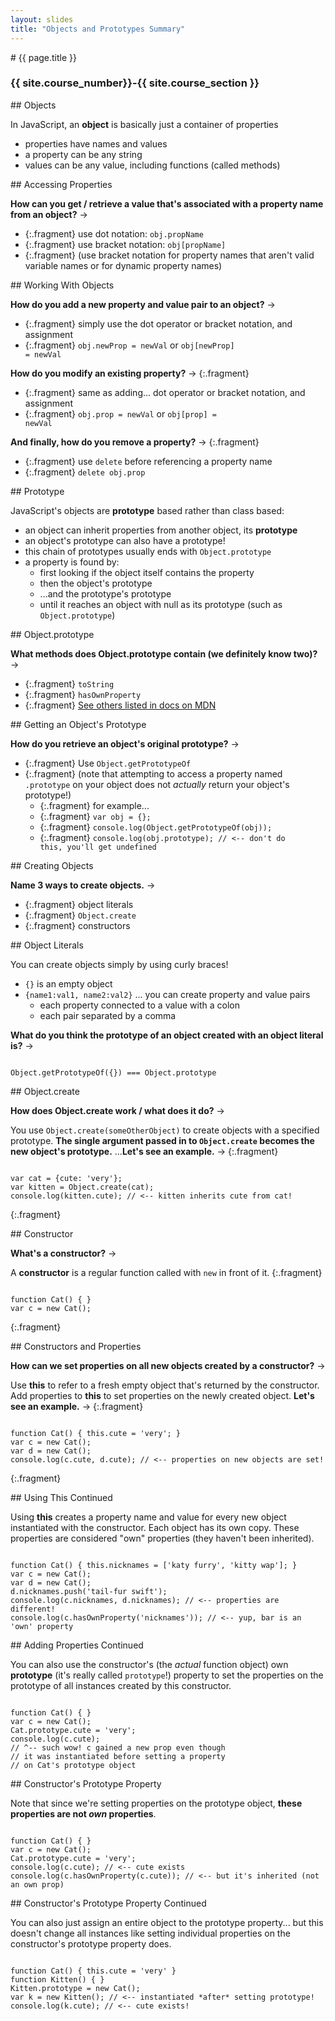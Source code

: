 ```yaml
---
layout: slides
title: "Objects and Prototypes Summary"
---
```


<section markdown="block" class="intro-slide">
# {{ page.title }}

### {{ site.course_number}}-{{ site.course_section }}

<p><small></small></p>
</section>

<section markdown="block">
## Objects 

In JavaScript, an __object__ is basically just a container of properties

* properties have names and values
* a property can be any string
* values can be any value, including functions (called methods)


</section>

<section markdown="block">
## Accessing Properties

__How can you get / retrieve a value that's associated with a property name from an object?__ &rarr;

* {:.fragment} use dot notation: <code>obj.propName</code>
* {:.fragment} use bracket notation: <code>obj[propName]</code>
* {:.fragment} (use bracket notation for property names that aren't valid variable names or for dynamic property names)

</section>

<section markdown="block">
## Working With Objects

__How do you add a new property and value pair to an object?__ &rarr;

* {:.fragment} simply use the dot operator or bracket notation, and assignment
* {:.fragment} <code>obj.newProp = newVal</code> or <code>obj[newProp] = newVal</code>

__How do you modify an existing property?__ &rarr;
{:.fragment}

* {:.fragment} same as adding... dot operator or bracket notation, and assignment
* {:.fragment} <code>obj.prop = newVal</code> or <code>obj[prop] = newVal</code>

__And finally, how do you remove a property?__ &rarr;
{:.fragment}

* {:.fragment} use <code>delete</code> before referencing a property name
* {:.fragment} <code>delete obj.prop</code> 

</section>


<section markdown="block">
## Prototype

JavaScript's objects are __prototype__ based rather than class based:

* an object can inherit properties from another object, its __prototype__ 
* an object's prototype can also have a prototype!
* this chain of prototypes usually ends with <code>Object.prototype</code>
* a property is found by:
	* first looking if the object itself contains the property
	* then the object's prototype
	* ...and the prototype's prototype
	* until it reaches an object with null as its prototype (such as <code>Object.prototype</code>)
</section>

<section markdown="block">
## Object.prototype

__What methods does Object.prototype contain (we definitely know two)?__ &rarr;

* {:.fragment} <code>toString</code>
* {:.fragment} <code>hasOwnProperty</code>
* {:.fragment} [See others listed in docs on MDN](https://developer.mozilla.org/en-US/docs/Web/JavaScript/Reference/Global_Objects/Object/prototype)
</section>

<section markdown="block">
## Getting an Object's Prototype

__How do you retrieve an object's original prototype?__ &rarr;

* {:.fragment} Use <code>Object.getPrototypeOf</code> 	
* {:.fragment} (note that attempting to access a property named <code>.prototype</code> on your object does not _actually_ return your object's prototype!)
	* {:.fragment} for example...
	* {:.fragment} <code>var obj = {};</code>
	* {:.fragment} <code>console.log(Object.getPrototypeOf(obj));</code>
	* {:.fragment} <code>console.log(obj.prototype); // <-- don't do this, you'll get undefined</code>
</section>

<section markdown="block">
## Creating Objects

__Name 3 ways to create objects.__ &rarr;

* {:.fragment} object literals
* {:.fragment} <code>Object.create</code>
* {:.fragment} constructors

</section>

<section markdown="block">
## Object Literals

You can create objects simply by using curly braces!

* <code>{}</code> is an empty object
* <code>{name1:val1, name2:val2}</code> ... you can create property and value pairs
	* each property connected to a value with a colon
	* each pair separated by a comma

__What do you think the prototype of an object created with an object literal is?__ &rarr;

<pre><code data-trim contenteditable>
Object.getPrototypeOf({}) === Object.prototype
</code></pre>

</section>

<section markdown="block">
## Object.create

__How does Object.create work / what does it do?__ &rarr;

You use <code>Object.create(someOtherObject)</code> to create objects with a specified prototype. __The single argument passed in to <code>Object.create</code> becomes the new object's prototype.__ ...__Let's see an example.__ &rarr;
{:.fragment}

<pre><code data-trim contenteditable>
var cat = {cute: 'very'};
var kitten = Object.create(cat);
console.log(kitten.cute); // <-- kitten inherits cute from cat! 
</code></pre>
{:.fragment}

</section>

<section markdown="block">
## Constructor

__What's a constructor?__ &rarr;

A __constructor__ is a regular function called with <code>new</code> in front of it.
{:.fragment}

<pre><code data-trim contenteditable>
function Cat() { }
var c = new Cat();
</code></pre>
{:.fragment}

</section>

<section markdown="block">
## Constructors and Properties

__How can we set properties on all new objects created by a constructor?__ &rarr;

Use __this__ to refer to a fresh empty object that's returned by the constructor. Add properties to __this__ to set properties on the newly created object. __Let's see an example.__ &rarr;
{:.fragment}

<pre><code data-trim contenteditable>
function Cat() { this.cute = 'very'; }
var c = new Cat();
var d = new Cat();
console.log(c.cute, d.cute); // <-- properties on new objects are set!
</code></pre>
{:.fragment}

</section>

<section markdown="block">
## Using This Continued

Using __this__ creates a property name and value for every new object instantiated with the constructor. Each object has its own copy. These properties are considered "own" properties (they haven't been inherited).

<pre><code data-trim contenteditable>
function Cat() { this.nicknames = ['katy furry', 'kitty wap']; }
var c = new Cat();
var d = new Cat();
d.nicknames.push('tail-fur swift');
console.log(c.nicknames, d.nicknames); // <-- properties are different!
console.log(c.hasOwnProperty('nicknames')); // <-- yup, bar is an 'own' property
</code></pre>

</section>

<section markdown="block">
## Adding Properties Continued

You can also use the constructor's (the _actual_ function object) own __prototype__ (it's really called <code>prototype</code>!) property to set the properties on the prototype of all instances created by this constructor.

<pre><code data-trim contenteditable>
function Cat() { }
var c = new Cat();
Cat.prototype.cute = 'very';
console.log(c.cute); 
// ^-- such wow! c gained a new prop even though
// it was instantiated before setting a property
// on Cat's prototype object
</code></pre>

</section>

<section markdown="block">
## Constructor's Prototype Property

Note that since we're setting properties on the prototype object, __these properties are not _own_ properties__.

<pre><code data-trim contenteditable>
function Cat() { }
var c = new Cat();
Cat.prototype.cute = 'very';
console.log(c.cute); // <-- cute exists
console.log(c.hasOwnProperty(c.cute)); // <-- but it's inherited (not an own prop)
</code></pre>
</section>

<section markdown="block">
## Constructor's Prototype Property Continued

You can also just assign an entire object to the prototype property... but this doesn't change all instances like setting individual properties on the constructor's prototype property does.

<pre><code data-trim contenteditable>
function Cat() { this.cute = 'very' }
function Kitten() { }
Kitten.prototype = new Cat();
var k = new Kitten(); // <-- instantiated *after* setting prototype!
console.log(k.cute); // <-- cute exists!
</code></pre>

</section>
